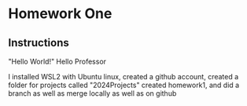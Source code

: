 # Homework One 
## Instructions 
"Hello World!"
Hello Professor

I installed WSL2 with Ubuntu linux, created a github account, created a folder for projects called "2024Projects" created homework1, and did a branch as well as merge locally as well as on github
